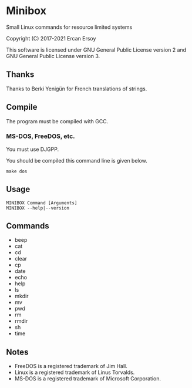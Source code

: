 # Minibox

Small Linux commands for resource limited systems

Copyright (C) 2017-2021 Ercan Ersoy

This software is licensed under GNU General Public License version 2 and GNU General Public License version 3.

## Thanks

Thanks to Berki Yenigün for French translations of strings.

## Compile

The program must be compiled with GCC.

### MS-DOS, FreeDOS, etc.

You must use DJGPP.

You should be compiled this command line is given below.

    make dos

## Usage

    MINIBOX Command [Arguments]
    MINIBOX --help|--version

## Commands

* beep
* cat
* cd
* clear
* cp
* date
* echo
* help
* ls
* mkdir
* mv
* pwd
* rm
* rmdir
* sh
* time

## Notes

* FreeDOS is a registered trademark of Jim Hall.
* Linux is a registered trademark of Linus Torvalds.
* MS-DOS is a registered trademark of Microsoft Corporation.
